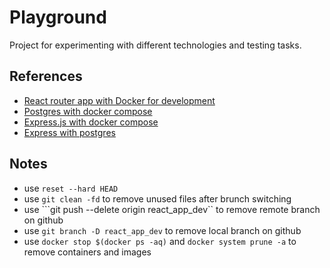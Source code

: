 
# Playground
Project for experimenting with different technologies and testing tasks.

## References
- [React router app with Docker for development](https://github.com/IDriuk/playground/tree/react_router_dev)
- [Postgres with docker compose](https://github.com/IDriuk/playground/tree/postgres_dev)
- [Express.js with docker compose](https://github.com/IDriuk/playground/tree/express_dev)
- [Express with postgres](https://github.com/IDriuk/playground/tree/express_postgres)

## Notes
- use ```reset --hard HEAD```
- use ```git clean -fd``` to remove unused files after brunch switching
- use ```git push --delete origin react_app_dev`` to remove remote branch on github
- use ```git branch -D react_app_dev``` to remove local branch on github
- use ```docker stop $(docker ps -aq)``` and ```docker system prune -a``` to remove containers and images